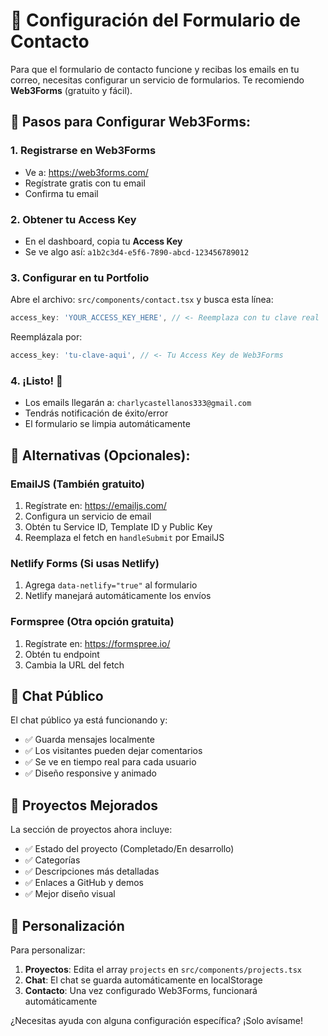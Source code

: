 # 📧 Configuración del Formulario de Contacto

Para que el formulario de contacto funcione y recibas los emails en tu correo, necesitas configurar un servicio de formularios. Te recomiendo **Web3Forms** (gratuito y fácil).

## 🚀 Pasos para Configurar Web3Forms:

### 1. **Registrarse en Web3Forms**
- Ve a: https://web3forms.com/
- Regístrate gratis con tu email
- Confirma tu email

### 2. **Obtener tu Access Key**
- En el dashboard, copia tu **Access Key**
- Se ve algo así: `a1b2c3d4-e5f6-7890-abcd-123456789012`

### 3. **Configurar en tu Portfolio**
Abre el archivo: `src/components/contact.tsx` y busca esta línea:
```javascript
access_key: 'YOUR_ACCESS_KEY_HERE', // <- Reemplaza con tu clave real
```

Reemplázala por:
```javascript
access_key: 'tu-clave-aqui', // <- Tu Access Key de Web3Forms
```

### 4. **¡Listo!** 🎉
- Los emails llegarán a: `charlycastellanos333@gmail.com`
- Tendrás notificación de éxito/error
- El formulario se limpia automáticamente

## 🔧 Alternativas (Opcionales):

### **EmailJS** (También gratuito)
1. Regístrate en: https://emailjs.com/
2. Configura un servicio de email
3. Obtén tu Service ID, Template ID y Public Key
4. Reemplaza el fetch en `handleSubmit` por EmailJS

### **Netlify Forms** (Si usas Netlify)
1. Agrega `data-netlify="true"` al formulario
2. Netlify manejará automáticamente los envíos

### **Formspree** (Otra opción gratuita)
1. Regístrate en: https://formspree.io/
2. Obtén tu endpoint
3. Cambia la URL del fetch

## 📱 Chat Público

El chat público ya está funcionando y:
- ✅ Guarda mensajes localmente
- ✅ Los visitantes pueden dejar comentarios
- ✅ Se ve en tiempo real para cada usuario
- ✅ Diseño responsive y animado

## 🎨 Proyectos Mejorados

La sección de proyectos ahora incluye:
- ✅ Estado del proyecto (Completado/En desarrollo)
- ✅ Categorías
- ✅ Descripciones más detalladas
- ✅ Enlaces a GitHub y demos
- ✅ Mejor diseño visual

## 📝 Personalización

Para personalizar:

1. **Proyectos**: Edita el array `projects` en `src/components/projects.tsx`
2. **Chat**: El chat se guarda automáticamente en localStorage
3. **Contacto**: Una vez configurado Web3Forms, funcionará automáticamente

¿Necesitas ayuda con alguna configuración específica? ¡Solo avísame!
